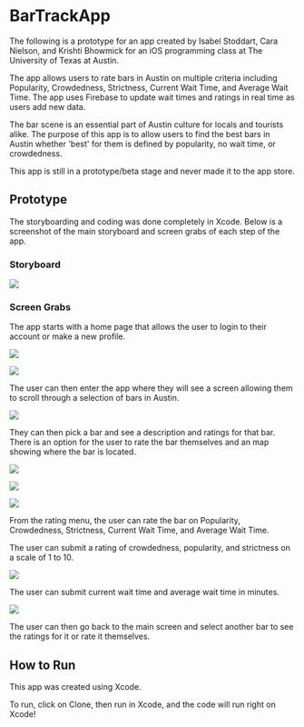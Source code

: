 # BarTrackApp

The following is a prototype for an app created by Isabel Stoddart, Cara Nielson, and Krishti Bhowmick for an iOS programming class at The University of Texas at Austin.

The app allows users to rate bars in Austin on multiple criteria including Popularity, Crowdedness, Strictness, Current Wait Time, and Average Wait Time. The app uses Firebase to update wait times and ratings in real time as users add new data. 

The bar scene is an essential part of Austin culture for locals and tourists alike. The purpose of this app is to allow users to find the best bars in Austin whether 'best' for them is defined by popularity, no wait time, or crowdedness.

This app is still in a prototype/beta stage and never made it to the app store.

## Prototype

The storyboarding and coding was done completely in Xcode. Below is a screenshot of the main storyboard and screen grabs of each step of the app.

### Storyboard

![](BarTrackWireFrame.png)

### Screen Grabs

The app starts with a home page that allows the user to login to their account or make a new profile.

![](BarTrackHomePage.png)

![](BarTrackLogin.png)

The user can then enter the app where they will see a screen allowing them to scroll through a selection of bars in Austin. 

![](BarTrackMenuPage.png)

They can then pick a bar and see a description and ratings for that bar. There is an option for the user to rate the bar themselves and an map showing where the bar is located.

![](BarTrackBarRatingPage.png)

![](BarTrackMapPage.png)

![](BarTrackRatingMenu.png)

From the rating menu, the user can rate the bar on Popularity, Crowdedness, Strictness, Current Wait Time, and Average Wait Time.

The user can submit a rating of crowdedness, popularity, and strictness on a scale of 1 to 10.

![](BarTrackCrowdedness.png)

The user can submit current wait time and average wait time in minutes.

![](BarTrackWaitTime.png)

The user can then go back to the main screen and select another bar to see the ratings for it or rate it themselves.

## How to Run
This app was created using Xcode.

To run, click on Clone, then run in Xcode, and the code will run right on Xcode!
